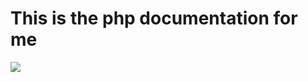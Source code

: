 # This is the php documentation for me

![](https://blog.codeusing.com/wp-content/uploads/2018/01/php-logo.jpg)